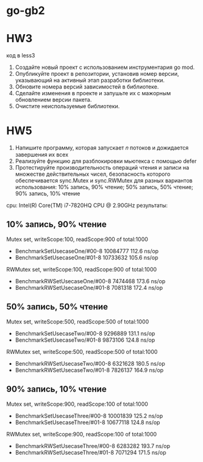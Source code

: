 # go-gb2


# HW3 
код в less3
1. Создайте новый проект с использованием инструментария go mod.
2. Опубликуйте проект в репозитории, установив номер версии, указывающий на активный этап
   разработки библиотеки.
3. Обновите номера версий зависимостей в библиотеке.
4. Сделайте изменения в проекте и запушьте их с мажорным обновлением версии пакета.
5. Очистите неиспользуемые библиотеки.

# HW5
1. Напишите программу, которая запускает 𝑛 потоков и дожидается завершения их всех
2. Реализуйте функцию для разблокировки мьютекса с помощью defer
3. Протестируйте производительность операций чтения и записи на множестве
   действительных чисел, безопасность которого обеспечивается sync.Mutex и sync.RWMutex для разных вариантов использования: 10% запись, 90% чтение; 50% запись, 50% чтение; 90% запись, 10% чтение
   
cpu: Intel(R) Core(TM) i7-7820HQ CPU @ 2.90GHz результаты:

## 10% запись, 90% чтение

Mutex set, writeScope:100, readScope:900 of total:1000

- BenchmarkSetUsecaseOne/#00-8   	10084777	       112.6 ns/op
- BenchmarkSetUsecaseOne/#01-8   	10733632	       105.6 ns/op

RWMutex set, writeScope:100, readScope:900 of total:1000

- BenchmarkRWSetUsecaseOne/#00-8 	 7474468	       173.6 ns/op
- BenchmarkRWSetUsecaseOne/#01-8 	 7081318	       172.4 ns/op

## 50% запись, 50% чтение
Mutex set, writeScope:500, readScope:500 of total:1000 

- BenchmarkSetUsecaseTwo/#00-8   	 9296889	       131.1 ns/op
- BenchmarkSetUsecaseTwo/#01-8   	 9873106	       124.8 ns/op

RWMutex set, writeScope:500, readScope:500 of total:1000 

- BenchmarkRWSetUsecaseTwo/#00-8 	 6321628	       180.5 ns/op
- BenchmarkRWSetUsecaseTwo/#01-8 	 7826137	       164.9 ns/op

## 90% запись, 10% чтение
Mutex set, writeScope:900, readScope:100 of total:1000 

- BenchmarkSetUsecaseThree/#00-8 	10001839	       125.2 ns/op
- BenchmarkSetUsecaseThree/#01-8 	10677118	       124.8 ns/op

RWMutex set, writeScope:900, readScope:100 of total:1000 

- BenchmarkRWSetUsecaseThree/#00-8         	 6283282	       193.7 ns/op
- BenchmarkRWSetUsecaseThree/#01-8         	 7071294	       171.5 ns/op
